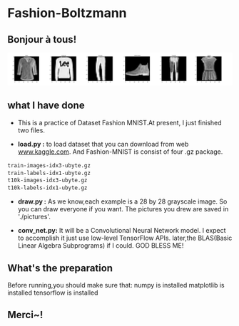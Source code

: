 # Fashion-Boltzmann
## Bonjour à tous!

![Image crashed](https://raw.githubusercontent.com/BoltzmannZhaung/Fashion-Boltzmann/master/img/pic.jpg)

## what I have done
- This is a practice of Dataset Fashion MNIST.At present, I just finished two files.

- **load.py :** to load dataset that you can download from web www.kaggle.com.
And Fashion-MNIST is consist of four .gz package.
```latex
train-images-idx3-ubyte.gz
train-labels-idx1-ubyte.gz
t10k-images-idx3-ubyte.gz
t10k-labels-idx1-ubyte.gz
```
- **draw.py :** As we know,each example is a 28 by 28 grayscale image.
So you can draw everyone if you want.
The pictures you drew are saved in './pictures'.

- **conv_net.py:** It will be a Convolutional Neural Network model.
I expect to accomplish it just use low-level TensorFlow APIs.
later,the BLAS(Basic Linear Algebra Subprograms) if I could.
GOD BLESS ME!

## What's the preparation
Before running,you should make sure that:
numpy       is installed
matplotlib  is installed
tensorflow  is installed

## Merci~!